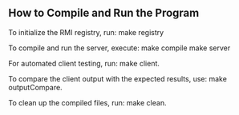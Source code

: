 ## How to Compile and Run the Program

To initialize the RMI registry, run: make registry

To compile and run the server, execute: make compile make server

For automated client testing, run: make client.

To compare the client output with the expected results, use: make outputCompare.

To clean up the compiled files, run: make clean.



